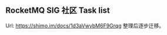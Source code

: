 RocketMQ SIG 社区 Task list
--------------------------
Url:
https://shimo.im/docs/1d3aVwybM6F9Grqg
整理后逐步迁移。
